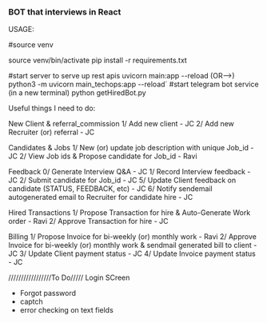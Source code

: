 ### BOT that interviews in React

USAGE:

#source venv

source venv/bin/activate
pip install -r requirements.txt

#start server to serve up rest apis
uvicorn main:app --reload (OR-->)
python3 -m uvicorn main_techops:app --reload`
#start telegram bot service (in a new terminal)
python getHiredBot.py


Useful things I need to do:

New Client & referral_commission
1/ Add new client - JC
2/ Add new Recruiter (or) referral - JC

Candidates & Jobs
1/ New (or) update job description with unique Job_id - JC
2/ View Job ids & Propose candidate for Job_id - Ravi

Feedback
0/ Generate Interview Q&A - JC
1/ Record Interview feedback - JC
2/ Submit candidate for Job_id - JC
5/ Update Client feedback on candidate (STATUS, FEEDBACK, etc) - JC
6/ Notify sendemail autogenerated email to Recruiter for candidate hire - JC

Hired Transactions
1/ Propose Transaction for hire & Auto-Generate Work order - Ravi
2/ Approve Transaction for hire - JC

Billing
1/ Propose Invoice for bi-weekly (or) monthly work - Ravi
2/ Approve Invoice for bi-weekly (or) monthly work & sendmail generated bill to client - JC
3/ Update Client payment status - JC
4/ Update Invoice payment status - JC




/////////////////To Do/////
Login SCreen
- Forgot password
- captch
- error checking on text fields

